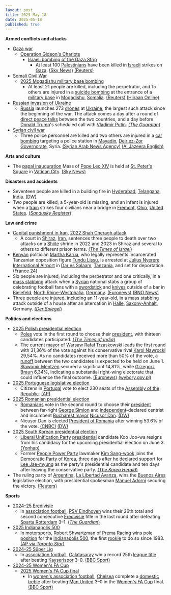 ```yaml
---
layout: post
title: 2025 May 18
date: 2025-05-18
published: true
---
```



**Armed conflicts and attacks**

* [Gaza war](https://en.wikipedia.org/wiki/Gaza_war "Gaza war")
  + [Operation Gideon's Chariots](https://en.wikipedia.org/wiki/May_2025_Gaza_offensive "May 2025 Gaza offensive")
    - [Israeli bombing of the Gaza Strip](https://en.wikipedia.org/wiki/Israeli_bombing_of_the_Gaza_Strip "Israeli bombing of the Gaza Strip")
      * At least 100 [Palestinians](https://en.wikipedia.org/wiki/Palestinians "Palestinians") have been killed in [Israeli](https://en.wikipedia.org/wiki/Israel "Israel") strikes on [Gaza](https://en.wikipedia.org/wiki/Gaza_Strip "Gaza Strip"). [(Sky News)](https://news.sky.com/story/at-least-66-people-killed-in-israeli-strikes-on-gaza-women-and-children-among-dead-medics-say-13369334) [(Reuters)](https://www.reuters.com/world/middle-east/israel-airstrike-kills-least-24-gaza-mediators-host-ceasefire-talks-2025-05-17/)
* [Somali Civil War](https://en.wikipedia.org/wiki/Somali_Civil_War_%282009%E2%80%93present%29 "Somali Civil War (2009–present)")
  + [2025 Mogadishu military base bombing](https://en.wikipedia.org/wiki/2025_Mogadishu_military_base_bombing "2025 Mogadishu military base bombing")
    - At least 21 people are killed, including the perpetrator, and 15 others are injured in a [suicide bombing](https://en.wikipedia.org/wiki/Suicide_bombing "Suicide bombing") at the entrance of a [military base](https://en.wikipedia.org/wiki/Military_base "Military base") in [Mogadishu](https://en.wikipedia.org/wiki/Mogadishu "Mogadishu"), [Somalia](https://en.wikipedia.org/wiki/Somalia "Somalia"). [(Reuters)](https://www.reuters.com/world/africa/mogadishu-suicide-bomber-kills-least-10-army-recruitment-drive-2025-05-18/) [(Hiiraan Online)](https://www.hiiraan.com/news4/2025/May/201555/death_toll_climbs_to_20_in_mogadishu_suicide_bombing_claimed_by_al_shabab.aspx)
* [Russian invasion of Ukraine](https://en.wikipedia.org/wiki/Russian_invasion_of_Ukraine "Russian invasion of Ukraine")
  + [Russia](https://en.wikipedia.org/wiki/Russia "Russia") launches 273 [drones](https://en.wikipedia.org/wiki/Loitering_munition "Loitering munition") at [Ukraine](https://en.wikipedia.org/wiki/Ukraine "Ukraine"), the largest such attack since the beginning of the war. The attack comes a day after a round of [direct peace talks](https://en.wikipedia.org/wiki/Peace_negotiations_in_the_Russian_invasion_of_Ukraine "Peace negotiations in the Russian invasion of Ukraine") between the two countries, and a day before [Donald Trump](https://en.wikipedia.org/wiki/Donald_Trump "Donald Trump")'s scheduled call with [Vladimir Putin](https://en.wikipedia.org/wiki/Vladimir_Putin "Vladimir Putin"). [(*The Guardian*)](https://www.theguardian.com/world/2025/may/18/ukraine-reports-largest-drone-attack-from-russia-since-war-began)
* [Syrian civil war](https://en.wikipedia.org/wiki/Syrian_civil_war "Syrian civil war")
  + Three police personnel are killed and two others are injured in a [car bombing](https://en.wikipedia.org/wiki/Car_bomb "Car bomb") targeting a police station in [Mayadin](https://en.wikipedia.org/wiki/Mayadin "Mayadin"), [Deir ez-Zor Governorate](https://en.wikipedia.org/wiki/Deir_ez-Zor_Governorate "Deir ez-Zor Governorate"), Syria. [(Syrian Arab News Agency)](https://www.sana.sy/en/?p=356089) [(Al Jazeera English)](https://www.aljazeera.com/news/2025/5/18/deadly-blast-rocks-police-station-in-eastern-syria-killing-three-report)

**Arts and culture**

* The [papal inauguration](https://en.wikipedia.org/wiki/Papal_inauguration "Papal inauguration") Mass of [Pope Leo XIV](https://en.wikipedia.org/wiki/Pope_Leo_XIV "Pope Leo XIV") is held at [St. Peter's Square](https://en.wikipedia.org/wiki/St._Peter%27s_Square "St. Peter's Square") in [Vatican City](https://en.wikipedia.org/wiki/Vatican_City "Vatican City"). [(Sky News)](https://news.sky.com/story/pope-leo-inauguration-live-world-leaders-and-royals-to-attend-event-as-tens-of-thousands-gather-in-vatican-city-13369202)

**Disasters and accidents**

* Seventeen people are killed in a building fire in [Hyderabad](https://en.wikipedia.org/wiki/Hyderabad "Hyderabad"), [Telangana](https://en.wikipedia.org/wiki/Telangana "Telangana"), [India](https://en.wikipedia.org/wiki/India "India"). [(DW)](https://www.dw.com/en/india-building-fire-kills-17-in-hyderabad/a-72581271)
* Two people are killed, a 5-year-old is missing, and an infant is injured when a [train](https://en.wikipedia.org/wiki/Train "Train") strikes four civilians near a bridge in [Fremont](https://en.wikipedia.org/wiki/Fremont%2C_Ohio "Fremont, Ohio"), [Ohio](https://en.wikipedia.org/wiki/Ohio "Ohio"), [United States](https://en.wikipedia.org/wiki/United_States "United States"). [(*Sandusky Register*)](https://sanduskyregister.com/news/588282/update-2-killed-in-fremont-train-collision/)

**Law and crime**

* [Capital punishment in Iran](https://en.wikipedia.org/wiki/Capital_punishment_in_Iran "Capital punishment in Iran"), [2022 Shah Cheragh attack](https://en.wikipedia.org/wiki/2022_Shah_Cheragh_attack "2022 Shah Cheragh attack")
  + A court in [Shiraz](https://en.wikipedia.org/wiki/Shiraz "Shiraz"), [Iran](https://en.wikipedia.org/wiki/Iran "Iran"), sentences three people to death over two attacks on a [Shiite](https://en.wikipedia.org/wiki/Shia_Islam "Shia Islam") shrine in 2022 and 2023 in Shiraz and several to others to different prison terms. [(*The Times of Israel*)](https://www.timesofisrael.com/liveblog_entry/iran-sentences-3-to-death-over-islamic-state-claimed-attacks-on-shiite-shrine-in-shiraz/)
* [Kenyan](https://en.wikipedia.org/wiki/Kenya "Kenya") politician [Martha Karua](https://en.wikipedia.org/wiki/Martha_Karua "Martha Karua"), who legally represents incarcerated Tanzanian opposition figure [Tundu Lissu](https://en.wikipedia.org/wiki/Tundu_Lissu "Tundu Lissu"), is arrested at [Julius Nyerere International Airport](https://en.wikipedia.org/wiki/Julius_Nyerere_International_Airport "Julius Nyerere International Airport") in [Dar es Salaam](https://en.wikipedia.org/wiki/Dar_es_Salaam "Dar es Salaam"), [Tanzania](https://en.wikipedia.org/wiki/Tanzania "Tanzania"), and set for deportation. [(France 24)](https://www.france24.com/en/live-news/20250518-kenyan-politician-lawyer-for-tanzania-opposition-leader-arrested)
* Six people are injured, including the perpetrator and one critically, in a [mass stabbing](https://en.wikipedia.org/wiki/Mass_stabbing "Mass stabbing") attack when a [Syrian](https://en.wikipedia.org/wiki/Syria "Syria") national stabs a group of celebrating football fans with a [swordstick](https://en.wikipedia.org/wiki/Swordstick "Swordstick") and [knives](https://en.wikipedia.org/wiki/Knife "Knife") outside of a bar in [Bielefeld](https://en.wikipedia.org/wiki/Bielefeld "Bielefeld"), [North Rhine-Westphalia](https://en.wikipedia.org/wiki/North_Rhine-Westphalia "North Rhine-Westphalia"), [Germany](https://en.wikipedia.org/wiki/Germany "Germany"). [(Euronews)](https://www.euronews.com/my-europe/2025/05/18/bielefeld-revellers-attacked-outside-a-bar-police-classify-the-offence-as-planned-assault) [(BNO News)](https://bnonews.com/index.php/2025/05/5-injured-in-stabbing-attack-in-germany-syrian-suspect-at-large/)
* Three people are injured, including an 11-year-old, in a mass stabbing attack outside of a house after an altercation in [Halle](https://en.wikipedia.org/wiki/Halle_%28Saale%29 "Halle (Saale)"), [Saxony-Anhalt](https://en.wikipedia.org/wiki/Saxony-Anhalt "Saxony-Anhalt"), Germany. [(*Der Spiegel*)](https://www.spiegel.de/panorama/justiz/halle-saale-mann-verletzt-mehrere-menschen-darunter-auch-kinder-a-af3ceea0-55d7-4c90-b38d-e40fd1d3d2a5)

**Politics and elections**

* [2025 Polish presidential election](https://en.wikipedia.org/wiki/2025_Polish_presidential_election "2025 Polish presidential election")
  + [Poles](https://en.wikipedia.org/wiki/Polish_people "Polish people") vote in the first round to choose their [president](https://en.wikipedia.org/wiki/President_of_Poland "President of Poland"), with thirteen candidates participated. [(*The Times of India*)](https://timesofindia.indiatimes.com/world/europe/poland-presidential-elections-2025-what-we-all-know-about-polls-contenders-and-key-decisive-factors/articleshow/121245183.cms)
  + The current [mayor of Warsaw](https://en.wikipedia.org/wiki/Mayor_of_Warsaw "Mayor of Warsaw") [Rafał Trzaskowski](https://en.wikipedia.org/wiki/Rafa%C5%82_Trzaskowski "Rafał Trzaskowski") leads the first round with 31,36% of the vote against his conservative rival [Karol Nawrocki](https://en.wikipedia.org/wiki/Karol_Nawrocki "Karol Nawrocki") 29,54%. As no candidates received more than 50% of the vote, a [runoff](https://en.wikipedia.org/wiki/Runoff_voting "Runoff voting") between the two candidates is expected to be held on June 1. [Sławomir Mentzen](https://en.wikipedia.org/wiki/S%C5%82awomir_Mentzen "Sławomir Mentzen") secured a significant 14,81%, while [Grzegorz Braun](https://en.wikipedia.org/wiki/Grzegorz_Braun "Grzegorz Braun") 6,34%, indicating a substantial right-wing electorate that could influence the final outcome. [(Euronews)](https://www.euronews.com/my-europe/2025/05/18/exit-poll-rafal-trzaskowski-narrowly-wins-polish-presidential-election-first-round) [(wybory.gov.pl)](https://wybory.gov.pl/prezydent2025/en/wynik/pl)
* [2025 Portuguese legislative election](https://en.wikipedia.org/wiki/2025_Portuguese_legislative_election "2025 Portuguese legislative election")
  + Citizens in [Portugal](https://en.wikipedia.org/wiki/Portugal "Portugal") vote to elect 230 seats of the [Assembly of the Republic](https://en.wikipedia.org/wiki/Assembly_of_the_Republic_%28Portugal%29 "Assembly of the Republic (Portugal)"). [(AP)](https://apnews.com/article/portugal-election-politics-a7ad09455b14af8eb7722ac0008d96ed)
* [2025 Romanian presidential election](https://en.wikipedia.org/wiki/2025_Romanian_presidential_election "2025 Romanian presidential election")
  + [Romanians](https://en.wikipedia.org/wiki/Romanian_people "Romanian people") vote in the second round to choose their [president](https://en.wikipedia.org/wiki/President_of_Romania "President of Romania") between far-right [George Simion](https://en.wikipedia.org/wiki/George_Simion "George Simion") and [independent](https://en.wikipedia.org/wiki/Independent_politician "Independent politician")-declared centrist and incumbent [Bucharest mayor](https://en.wikipedia.org/wiki/Mayor_of_Bucharest "Mayor of Bucharest") [Nicușor Dan](https://en.wikipedia.org/wiki/Nicu%C8%99or_Dan "Nicușor Dan"). [(DW)](https://www.dw.com/en/romania-election-polls-open-in-tight-presidential-runoff/live-72578992)
  + Nicușor Dan is elected [President of Romania](https://en.wikipedia.org/wiki/President_of_Romania "President of Romania") after winning 53.6% of the vote. [(CNBC)](https://www.cnbc.com/2025/05/18/romanian-centrist-dan-poised-to-win-presidency-over-hard-right-rival.html) [(DW)](https://www.dw.com/en/romania-election-pro-eu-centrist-nicusor-dan-wins-runoff/live-72578992)
* [2025 South Korean presidential election](https://en.wikipedia.org/wiki/2025_South_Korean_presidential_election "2025 South Korean presidential election")
  + [Liberal Unification Party](https://en.wikipedia.org/wiki/Liberal_Unification_Party "Liberal Unification Party") [presidential](https://en.wikipedia.org/wiki/President_of_South_Korea "President of South Korea") candidate Koo Joo-wa resigns from his candidacy for the upcoming presidential election on June 3. [(Yonhap)](https://www.yna.co.kr/view/AKR20250518040100001#:~:text=%EC%B5%9C%EC%8B%A0%EB%89%B4%EC%8A%A4-,%EC%9E%90%EC%9C%A0%ED%86%B5%EC%9D%BC%EB%8B%B9,-%EA%B5%AC%EC%A3%BC%EC%99%80%20%EB%8C%80%EC%84%A0%20%ED%9B%84%EB%B3%B4)
  + Former [People Power Party](https://en.wikipedia.org/wiki/People_Power_Party_%28South_Korea%29 "People Power Party (South Korea)") lawmaker [Kim Sang-wook](https://en.wikipedia.org/wiki/Kim_Sang-wook_%28politician%29 "Kim Sang-wook (politician)") joins the [Democratic Party of Korea](https://en.wikipedia.org/wiki/Democratic_Party_%28South_Korea%2C_2015%29 "Democratic Party (South Korea, 2015)"), three days after he declared support for [Lee Jae-myung](https://en.wikipedia.org/wiki/Lee_Jae-myung "Lee Jae-myung") as the party's presidential candidate and ten days after leaving the conservative party. [(*The Korea Herald*)](https://www.koreaherald.com/article/10489790)
* The ruling party of [Argentina](https://en.wikipedia.org/wiki/Argentina "Argentina"), [La Libertad Avanza](https://en.wikipedia.org/wiki/La_Libertad_Avanza "La Libertad Avanza"), wins the [Buenos Aires](https://en.wikipedia.org/wiki/Buenos_Aires "Buenos Aires") legislative election, with presidential spokesman [Manuel Adorni](https://en.wikipedia.org/wiki/Manuel_Adorni "Manuel Adorni") securing the victory. [(Reuters)](https://www.reuters.com/world/americas/argentinas-milei-wins-show-support-buenos-aires-election-2025-05-18/)

**Sports**

* [2024–25 Eredivisie](https://en.wikipedia.org/wiki/2024%E2%80%9325_Eredivisie "2024–25 Eredivisie")
  + In [association football](https://en.wikipedia.org/wiki/Association_football "Association football"), [PSV Eindhoven](https://en.wikipedia.org/wiki/PSV_Eindhoven "PSV Eindhoven") wins their 26th total and second consecutive [Eredivisie](https://en.wikipedia.org/wiki/Eredivisie "Eredivisie") title in the last round after defeating [Sparta Rotterdam](https://en.wikipedia.org/wiki/Sparta_Rotterdam "Sparta Rotterdam") 3–1. [(*The Guardian*)](https://www.theguardian.com/football/2025/may/18/european-football-la-liga-serie-a-napoli-inter-eredivisie-psv-ajax)
* [2025 Indianapolis 500](https://en.wikipedia.org/wiki/2025_Indianapolis_500 "2025 Indianapolis 500")
  + In [motorsports](https://en.wikipedia.org/wiki/Motorsports "Motorsports"), [Robert Shwartzman](https://en.wikipedia.org/wiki/Robert_Shwartzman "Robert Shwartzman") of [Prema Racing](https://en.wikipedia.org/wiki/Prema_Racing "Prema Racing") wins [pole position](https://en.wikipedia.org/wiki/Pole_position "Pole position") for the [Indianapolis 500](https://en.wikipedia.org/wiki/Indianapolis_500 "Indianapolis 500"), the first [rookie](https://en.wikipedia.org/wiki/Rookie "Rookie") to do so since 1983. [(AP via *Toronto Star*)](https://www.thestar.com/sports/auto-racing/shwartzman-shocks-the-field-as-he-becomes-1st-indy-500-rookie-since-1983-to-win/article_9e847a1d-fa86-5fdc-97e1-30dc942a062a.html)
* [2024–25 Süper Lig](https://en.wikipedia.org/wiki/2024%E2%80%9325_S%C3%BCper_Lig "2024–25 Süper Lig")
  + In [association football](https://en.wikipedia.org/wiki/Association_football "Association football"), [Galatasaray](https://en.wikipedia.org/wiki/Galatasaray_S.K._%28football%29 "Galatasaray S.K. (football)") win a record 25th [league title](https://en.wikipedia.org/wiki/S%C3%BCper_Lig "Süper Lig") after beating [Kayserispor](https://en.wikipedia.org/wiki/Kayserispor "Kayserispor") 3–0. [(BBC Sport)](https://www.bbc.com/sport/football/live/clyrj9271pzt)
* [2024–25 Women's FA Cup](https://en.wikipedia.org/wiki/2024%E2%80%9325_Women%27s_FA_Cup "2024–25 Women's FA Cup")
  + [2025 Women's FA Cup final](https://en.wikipedia.org/wiki/2025_Women%27s_FA_Cup_final "2025 Women's FA Cup final")
    - In [women's association football](https://en.wikipedia.org/wiki/Women%27s_association_football "Women's association football"), [Chelsea](https://en.wikipedia.org/wiki/Chelsea_F.C._Women "Chelsea F.C. Women") complete a [domestic treble](https://en.wikipedia.org/wiki/Treble_%28association_football%29 "Treble (association football)") after beating [Man United](https://en.wikipedia.org/wiki/Manchester_United_W.F.C. "Manchester United W.F.C.") 3–0 in the [Women's FA Cup](https://en.wikipedia.org/wiki/Women%27s_FA_Cup "Women's FA Cup") final. [(BBC Sport)](https://www.bbc.com/sport/football/live/c5yegvjzq0vt#Report)
